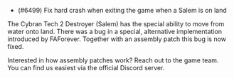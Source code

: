 - (#6499) Fix hard crash when exiting the game when a Salem is on land

The Cybran Tech 2 Destroyer (Salem) has the special ability to move from water onto land. There was a bug in a special, alternative implementation introduced by FAForever. Together with an assembly patch this bug is now fixed.

Interested in how assembly patches work? Reach out to the game team. You can find us easiest via the official Discord server.